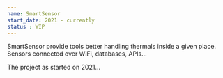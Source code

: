 ```yaml
---
name: SmartSensor
start_date: 2021 - currently
status : WIP
---
```

SmartSensor provide tools better handling thermals inside a given place.
Sensors connected over WiFi, databases, APIs... 

The project as started on 2021...